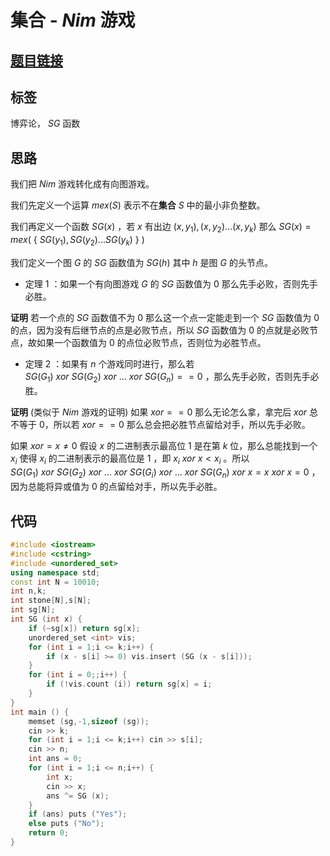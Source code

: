 # 集合 - $Nim$ 游戏
## [题目链接](https://www.acwing.com/problem/content/895/)
## 标签
博弈论， $SG$ 函数
## 思路
我们把 $Nim$ 游戏转化成有向图游戏。

我们先定义一个运算 $mex (S)$ 表示不在**集合** $S$ 中的最小非负整数。

我们再定义一个函数 $SG (x)$ ，若 $x$ 有出边 $(x,y_1),(x,y_2)...(x,y_k)$ 那么 $SG (x) = mex($ { $SG (y_1),SG (y_2)...SG (y_k)$ } $)$

我们定义一个图 $G$ 的 $SG$ 函数值为 $SG(h)$ 其中 $h$ 是图 $G$ 的头节点。

- 定理 $1$ ：如果一个有向图游戏 $G$ 的 $SG$ 函数值为 $0$ 那么先手必败，否则先手必胜。

**证明**
若一个点的 $SG$ 函数值不为 $0$ 那么这一个点一定能走到一个 $SG$ 函数值为 $0$ 的点，因为没有后继节点的点是必败节点，所以 $SG$ 函数值为 $0$ 的点就是必败节点，故如果一个函数值为 $0$ 的点位必败节点，否则位为必胜节点。

- 定理 $2$ ：如果有 $n$ 个游戏同时进行，那么若 $SG (G_1)~xor~SG (G_2)~xor~...~xor~SG (G_n) == 0$ ，那么先手必败，否则先手必胜。

**证明** (类似于 $Nim$ 游戏的证明)
如果 $xor == 0$ 那么无论怎么拿，拿完后 $xor$ 总不等于 $0$，所以若 $xor == 0$ 那么总会把必胜节点留给对手，所以先手必败。

如果 $xor = x \not= 0$ 假设 $x$ 的二进制表示最高位 $1$ 是在第 $k$ 位，那么总能找到一个 $x_i$ 使得 $x_i$ 的二进制表示的最高位是 $1$ ，即 $x_i~xor~x < x_i$ 。所以 $SG (G_1)~xor~SG (G_2)~xor~...~xor~SG (G_i)~xor~...~xor~SG (G_n)~xor~x = x~xor~x = 0$ ，因为总能将异或值为 $0$ 的点留给对手，所以先手必胜。
## 代码
```cpp
#include <iostream>
#include <cstring>
#include <unordered_set>
using namespace std;
const int N = 10010;
int n,k;
int stone[N],s[N];
int sg[N];
int SG (int x) {
    if (~sg[x]) return sg[x];
    unordered_set <int> vis;
    for (int i = 1;i <= k;i++) {
        if (x - s[i] >= 0) vis.insert (SG (x - s[i]));
    }
    for (int i = 0;;i++) {
        if (!vis.count (i)) return sg[x] = i;
    }
}
int main () {
    memset (sg,-1,sizeof (sg));
    cin >> k;
    for (int i = 1;i <= k;i++) cin >> s[i];
    cin >> n;
    int ans = 0;
    for (int i = 1;i <= n;i++) {
        int x;
        cin >> x;
        ans ^= SG (x);
    }
    if (ans) puts ("Yes");
    else puts ("No");
    return 0;
}
```